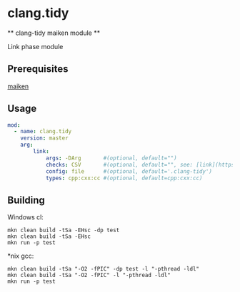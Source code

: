 # clang.tidy

** clang-tidy maiken module ** 

Link phase module

## Prerequisites
  [maiken](https://github.com/Dekken/maiken)


## Usage

```yaml
mod:
  - name: clang.tidy
    version: master
    arg:
        link:
            args: -DArg       #(optional, default="")
            checks: CSV       #(optional, default="", see: [link](https://clang.llvm.org/extra/clang-tidy/checks/list.html)) 
            config: file      #(optional, default='.clang-tidy')
            types: cpp:cxx:cc #(optional, default=cpp:cxx:cc)
```  

## Building
  
  Windows cl:

    mkn clean build -tSa -EHsc -dp test
  	mkn clean build -tSa -EHsc 
  	mkn run -p test


  *nix gcc:

    mkn clean build -tSa "-O2 -fPIC" -dp test -l "-pthread -ldl"
    mkn clean build -tSa "-O2 -fPIC" -l "-pthread -ldl"
    mkn run -p test
    
